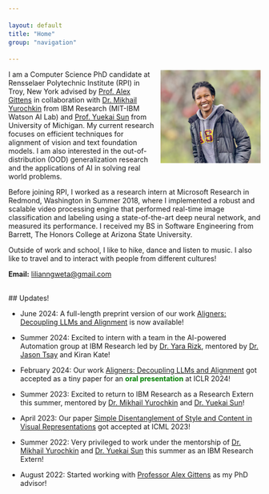 ```yaml
---

layout: default
title: "Home"
group: "navigation"

---
```

<!-- <style>
img {
  border-radius: 50%;
}
</style> -->

<!-- <img style="float: right;" src="picture.png" height="250px" width="200px"> -->

<img style="float: right; padding: 0px 0px 10px 10px;" class="portrait" src="picture.png" width="200px">


I am a Computer Science PhD candidate at Rensselaer Polytechnic Institute (RPI) in Troy, New York advised by <a href="https://www.cs.rpi.edu/~gittea/">Prof. Alex Gittens</a> in collaboration with <a href="https://moonfolk.github.io">Dr. Mikhail Yurochkin</a> from IBM Research (MIT-IBM Watson AI Lab) and <a href="https://yuekai.github.io">Prof. Yuekai Sun</a> from University of Michigan. My current research focuses on efficient techniques for alignment of vision and text foundation models. I am also interested in the out-of-distribution (OOD) generalization research and the applications of AI in solving real world problems.

Before joining RPI, I worked as a research intern at Microsoft Research in Redmond, Washington in Summer 2018, where I implemented a robust and scalable video processing engine that performed real-time image classification and labeling using a state-of-the-art deep neural network, and measured its performance. I received my BS in Software Engineering from Barrett, The Honors College at Arizona State University.

<!-- In summer 2020, I had the opportunity to intern at IBM Research in Yorktown Heights New York, where I used Machine Learning and Natural Language Processing techniques to determine how vulnerabilities will most likely be exploited and by who. -->
Outside of work and school, I like to hike, dance and listen to music. I also like to travel and to interact with people from different cultures! 

<b>Email:</b> lilianngweta@gmail.com


<br>
## Updates! 

* June 2024: A full-length preprint version of our work [Aligners: Decoupling LLMs and Alignment](https://arxiv.org/abs/2403.04224) is now available!

* Summer 2024: Excited to intern with a team in the AI-powered Automation group at IBM Research led by [Dr. Yara Rizk](https://scholar.google.com/citations?user=llV-0hwAAAAJ&hl=en), mentored by [Dr. Jason Tsay](https://www.jsntsay.com/) and Kiran Kate!

* February 2024: Our work [Aligners: Decoupling LLMs and Alignment](https://arxiv.org/abs/2403.04224) got accepted as a tiny paper for an <span style="color:green">**oral presentation**</span> at ICLR 2024!

* Summer 2023: Excited to return to IBM Research as a Research Extern this summer, mentored by <a href="https://moonfolk.github.io">Dr. Mikhail Yurochkin</a> and <a href="https://yuekai.github.io">Dr. Yuekai Sun</a>!

* April 2023: Our paper [Simple Disentanglement of Style and Content in Visual Representations](https://arxiv.org/abs/2302.09795) got accepted at ICML 2023!

* Summer 2022: Very privileged to work under the mentorship of <a href="https://moonfolk.github.io">Dr. Mikhail Yurochkin</a> and <a href="https://yuekai.github.io">Dr. Yuekai Sun</a> this summer as an IBM Research Extern!

* August 2022: Started working with <a href="https://www.cs.rpi.edu/~gittea/">Professor Alex Gittens</a> as my PhD advisor!

<!-- * May 2022: Started working with <a href="https://www.cs.rpi.edu/~gittea/">Professor Alex Gittens</a> as my PhD co-advisor!

* May 2021: Started working with <a href="https://sites.ecse.rpi.edu/~qji/">Professor Qiang Ji</a> as my PhD advisor!

* May 2021: Returned to IBM Research as a Research Intern!

* June 2020: Joining IBM Research as a Research Intern!

* May 2020: Finished my Computer Science PhD qualifiers!

* May 2020: Receiced my Master's degree in Computer Science from RPI! -->

